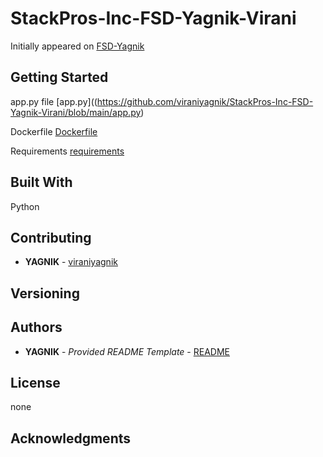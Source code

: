 # StackPros-Inc-FSD-Yagnik-Virani
  

Initially appeared on
[FSD-Yagnik](https://github.com/viraniyagnik/StackPros-Inc-FSD-Yagnik-Virani)



## Getting Started

app.py file
[app.py]((https://github.com/viraniyagnik/StackPros-Inc-FSD-Yagnik-Virani/blob/main/app.py)


Dockerfile
[Dockerfile](https://github.com/viraniyagnik/StackPros-Inc-FSD-Yagnik-Virani/blob/main/Dockerfile)

Requirements
[requirements](https://github.com/viraniyagnik/StackPros-Inc-FSD-Yagnik-Virani/blob/main/requirements.txt)


## Built With
Python


## Contributing
 - **YAGNIK** -
    [viraniyagnik](https://github.com/viraniyagnik)


## Versioning



## Authors

  - **YAGNIK** - *Provided README Template* -
    [README](https://github.com/viraniyagnik/StackPros-Inc-FSD-Yagnik-Virani/blob/main/README.md)



## License

none

## Acknowledgments
